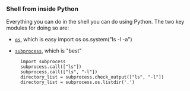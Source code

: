 ### Shell from inside Python
Everything you can do in the shell you can do using Python.
The two key modules for doing so are:

* [`os`](http://docs.python.org/library/os.html), which is easy
        import os
        os.system("ls -l -a")
* [`subprocess`](http://docs.python.org/library/subprocess.html), which is "best"

        import subprocess
        subprocess.call(["ls"])
        subprocess.call(["ls", "-l"])
        directory_list = subprocess.check_output(["ls", "-l"])
        directory_list = subprocess.os.listdir('.')
